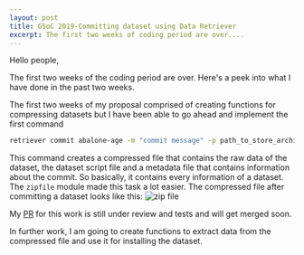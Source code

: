 ```yaml
---
layout: post
title: GSoC 2019-Committing dataset using Data Retriever
excerpt: The first two weeks of coding period are over....
---
```


Hello people,

The first two weeks of the coding period are over. Here's a peek into what I have done in the past two weeks.

The first two weeks of my proposal comprised of creating functions for compressing datasets but I have been able to go ahead and implement the first command 
```bash
retriever commit abalone-age -m "commit message" -p path_to_store_archive_file
```
This command creates a compressed file that contains the raw data of the dataset, the dataset script file and a metadata file that contains information about the commit. So basically, it contains every information of a dataset. The `zipfile` module made this task a lot easier.
The compressed file after committing a dataset looks like this:
![zip file]({{site.url}}/assets/image/zip_file.png)

My [PR](https://github.com/weecology/retriever/pull/1338) for this work is still under review and tests and will get merged soon.


In further work, I am going to create functions to extract data from the compressed file and use it for installing the dataset.
